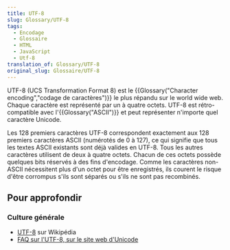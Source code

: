 ```yaml
---
title: UTF-8
slug: Glossary/UTF-8
tags:
  - Encodage
  - Glossaire
  - HTML
  - JavaScript
  - Utf-8
translation_of: Glossary/UTF-8
original_slug: Glossaire/UTF-8
---
```

UTF-8 (UCS Transformation Format 8) est le {{Glossary("Character encoding","codage de caractères")}} le plus répandu sur le world wide web. Chaque caractère est représenté par un à quatre octets. UTF-8 est rétro-compatible avec l'{{Glossary("ASCII")}} et peut représenter n'importe quel caractère Unicode.

Les 128 premiers caractères UTF-8 correspondent exactement aux 128 premiers caractères ASCII (numérotés de 0 à 127), ce qui signifie que tous les textes ASCII existants sont déjà valides en UTF-8. Tous les autres caractères utilisent de deux à quatre octets. Chacun de ces octets possède quelques bits réservés à des fins d'encodage. Comme les caractères non-ASCII nécessitent plus d'un octet pour être enregistrés, ils courent le risque d'être corrompus s'ils sont séparés ou s'ils ne sont pas recombinés.

## Pour approfondir

### **Culture générale**

- [UTF-8](https://fr.wikipedia.org/wiki/UTF-8) sur Wikipédia
- [FAQ sur l'UTF-8, sur le site web d'Unicode](http://www.unicode.org/faq/utf_bom.html#UTF8)
